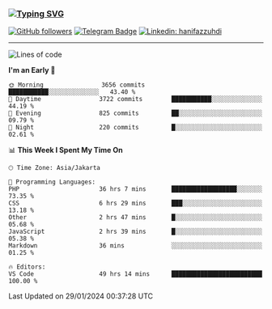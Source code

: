 ### [![Typing SVG](https://readme-typing-svg.herokuapp.com?font=lato&size=22&lines=Hi+There+👋)](https://git.io/typing-svg) 

[![GitHub followers](https://img.shields.io/github/followers/hanifazzuhdi?label=Follow&style=social)](https://github.com/hanifazzuhdi/?tab=follow) 
[![Telegram Badge](https://img.shields.io/badge/-hanif0198-blue?style=social&logo=telegram&link=https://www.t.me/hanif0198/)](https://www.t.me/hanif0198/) 
[![Linkedin: hanifazzuhdi](https://img.shields.io/badge/-hanifazzuhdi-blue?style=flat-square&logo=Linkedin&logoColor=white&link=https://www.linkedin.com/in/hanif-az-zuhdi-69688019b/)](https://www.linkedin.com/in/hanif-az-zuhdi-69688019b/) 

<hr/>

<!--START_SECTION:waka-->
![Lines of code](https://img.shields.io/badge/From%20Hello%20World%20I%27ve%20Written-44.6%20million%20lines%20of%20code-blue)

**I'm an Early 🐤** 

```text
🌞 Morning                3656 commits        ███████████░░░░░░░░░░░░░░   43.40 % 
🌆 Daytime                3722 commits        ███████████░░░░░░░░░░░░░░   44.19 % 
🌃 Evening                825 commits         ██░░░░░░░░░░░░░░░░░░░░░░░   09.79 % 
🌙 Night                  220 commits         █░░░░░░░░░░░░░░░░░░░░░░░░   02.61 % 
```


📊 **This Week I Spent My Time On** 

```text
🕑︎ Time Zone: Asia/Jakarta

💬 Programming Languages: 
PHP                      36 hrs 7 mins       ██████████████████░░░░░░░   73.35 % 
CSS                      6 hrs 29 mins       ███░░░░░░░░░░░░░░░░░░░░░░   13.18 % 
Other                    2 hrs 47 mins       █░░░░░░░░░░░░░░░░░░░░░░░░   05.68 % 
JavaScript               2 hrs 39 mins       █░░░░░░░░░░░░░░░░░░░░░░░░   05.38 % 
Markdown                 36 mins             ░░░░░░░░░░░░░░░░░░░░░░░░░   01.25 % 

🔥 Editors: 
VS Code                  49 hrs 14 mins      █████████████████████████   100.00 % 
```


 Last Updated on 29/01/2024 00:37:28 UTC
<!--END_SECTION:waka-->
